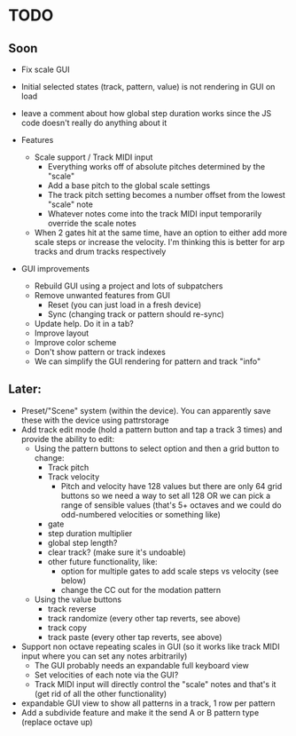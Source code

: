 # TODO

## Soon
- Fix scale GUI
- Initial selected states (track, pattern, value) is not rendering in GUI on load
- leave a comment about how global step duration works since the JS code doesn't really
  do anything about it

- Features
  - Scale support / Track MIDI input
    - Everything works off of absolute pitches determined by the "scale"
    - Add a base pitch to the global scale settings
    - The track pitch setting becomes a number offset from the lowest "scale" note
    - Whatever notes come into the track MIDI input temporarily override the scale notes
  - When 2 gates hit at the same time, have an option to either add more scale steps or increase the velocity. I'm thinking this is better for arp tracks and drum tracks respectively
- GUI improvements
  - Rebuild GUI using a project and lots of subpatchers
  - Remove unwanted features from GUI
    - Reset (you can just load in a fresh device)
    - Sync (changing track or pattern should re-sync)
  - Update help. Do it in a tab?
  - Improve layout
  - Improve color scheme
  - Don't show pattern or track indexes
  - We can simplify the GUI rendering for pattern and track "info"

## Later:
- Preset/"Scene" system (within the device). You can apparently save these with the device using pattrstorage
- Add track edit mode (hold a pattern button and tap a track 3 times) and provide the ability to edit:
  - Using the pattern buttons to select option and then a grid button to change:
    - Track pitch
    - Track velocity
      - Pitch and velocity have 128 values but there are only 64 grid buttons so we need a way to set all 128 OR we can pick a range of sensible values (that's 5+ octaves and we could do odd-numbered velocities or something like)
    - gate
    - step duration multiplier
    - global step length?
    - clear track? (make sure it's undoable)
    - other future functionality, like:
      - option for multiple gates to add scale steps vs velocity (see below)
      - change the CC out for the modation pattern
  - Using the value buttons
    - track reverse
    - track randomize (every other tap reverts, see above)
    - track copy
    - track paste  (every other tap reverts, see above)
- Support non octave repeating scales in GUI (so it works like track MIDI input where you can set any notes arbitrarily)
  - The GUI probably needs an expandable full keyboard view
  - Set velocities of each note via the GUI?
  - Track MIDI input will directly control the "scale" notes and that's it (get rid of all the other functionality)
- expandable GUI view to show all patterns in a track, 1 row per pattern
- Add a subdivide feature and make it the send A or B pattern type (replace octave up)
